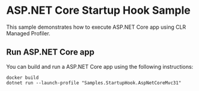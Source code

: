 # ASP.NET Core Startup Hook Sample
This sample demonstrates how to execute ASP.NET Core app using CLR Managed Profiler.

## Run ASP.NET Core app
You can build and run a ASP.NET Core app using the following instructions:

```console
docker build
dotnet run --launch-profile "Samples.StartupHook.AspNetCoreMvc31"
```

